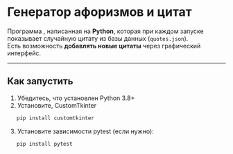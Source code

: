 # Генератор афоризмов и цитат

Программа , написанная на **Python**, которая при каждом запуске показывает случайную цитату из базы данных (`quotes.json`).  
Есть возможность **добавлять новые цитаты** через графический интерфейс.

---

## Как запустить

1. Убедитесь, что установлен Python 3.8+  
2. Установите, CustomTkinter 
```bash
   pip install customtkinter
```
3. Установите зависимости pytest (если нужно):
```bash
   pip install pytest
```
